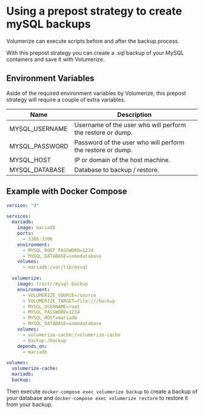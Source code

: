 # Using a prepost strategy to create mySQL backups

Volumerize can execute scripts before and after the backup process.

With this prepost strategy you can create a .sql backup of your MySQL containers and save it with Volumerize.

## Environment Variables

Aside of the required environment variables by Volumerize, this prepost strategy will require a couple of extra variables.

| Name           | Description                                                |
| -------------- | ---------------------------------------------------------- |
| MYSQL_USERNAME | Username of the user who will perform the restore or dump. |
| MYSQL_PASSWORD | Password of the user who will perform the restore or dump. |
| MYSQL_HOST     | IP or domain of the host machine.                          |
| MYSQL_DATABASE | Database to backup / restore.                              |

## Example with Docker Compose

```YAML
version: "3"

services:
  mariadb:
    image: mariadb
    ports:
      - 3306:3306
    environment:
      - MYSQL_ROOT_PASSWORD=1234
      - MYSQL_DATABASE=somedatabase
    volumes:
      - mariadb:/var/lib/mysql

  volumerize:
    image: tractr/mysql-backup
    environment:
      - VOLUMERIZE_SOURCE=/source
      - VOLUMERIZE_TARGET=file:///backup
      - MYSQL_USERNAME=root
      - MYSQL_PASSWORD=1234
      - MYSQL_HOST=mariadb
      - MYSQL_DATABASE=somedatabase
    volumes:
      - volumerize-cache:/volumerize-cache
      - backup:/backup
    depends_on:
      - mariadb

volumes:
  volumerize-cache:
  mariadb:
  backup:
```

Then execute `docker-compose exec volumerize backup` to create a backup of your database and `docker-compose exec volumerize restore` to restore it from your backup.
